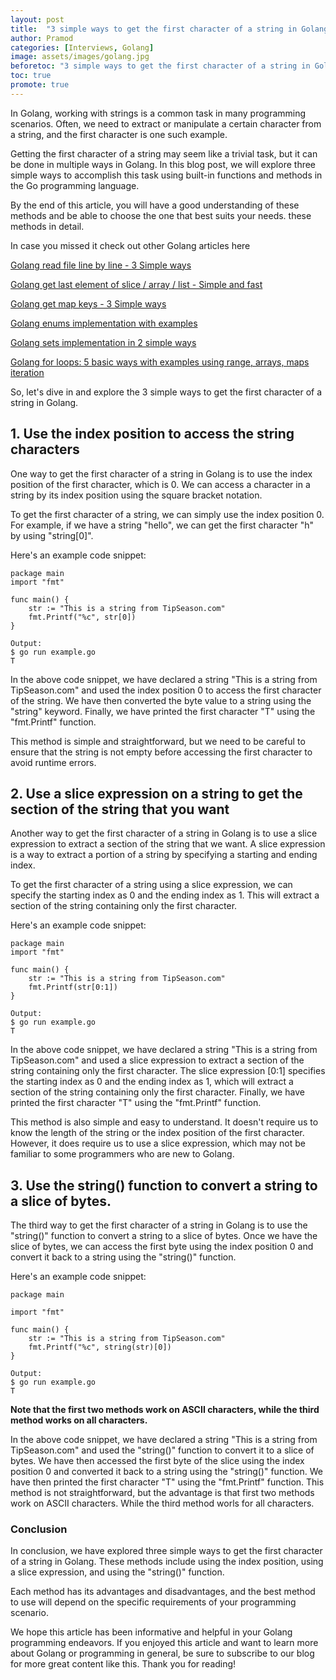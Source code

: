 ```yaml
---
layout: post
title:  "3 simple ways to get the first character of a string in Golang"
author: Pramod
categories: [Interviews, Golang]
image: assets/images/golang.jpg
beforetoc: "3 simple ways to get the first character of a string in Golang"
toc: true
promote: true
---
```


In Golang, working with strings is a common task in many programming scenarios. Often, we need to extract or manipulate a certain character from a string, and the first character is one such example.

Getting the first character of a string may seem like a trivial task, but it can be done in multiple ways in Golang. In this blog post, we will explore three simple ways to accomplish this task using built-in functions and methods in the Go programming language.

By the end of this article, you will have a good understanding of these methods and be able to choose the one that best suits your needs. these methods in detail.

In case you missed it check out other Golang articles here

[Golang read file line by line - 3 Simple ways](/how-to-read-file-line-by-line-golang/)

[Golang get last element of slice / array / list - Simple and fast](/how-to-get-last-element-of-slice-golang/)

[Golang get map keys - 3 Simple ways](/how-to-get-keys-in-map-golang/)

[Golang enums implementation with examples](/golang-enums/)

[Golang sets implementation in 2 simple ways](/golang-sets-implementation/)

[Golang for loops: 5 basic ways with examples using range, arrays, maps iteration](/golang-for-loop/)

So, let's dive in and explore the 3 simple ways to get the first character of a string in Golang.

## 1. Use the index position to access the string characters

One way to get the first character of a string in Golang is to use the index position of the first character, which is 0. We can access a character in a string by its index position using the square bracket notation.

To get the first character of a string, we can simply use the index position 0. For example, if we have a string "hello", we can get the first character "h" by using "string[0]".

Here's an example code snippet:

```
package main
import "fmt"

func main() {
	str := "This is a string from TipSeason.com"
	fmt.Printf("%c", str[0])
}

Output:
$ go run example.go
T
```

In the above code snippet, we have declared a string "This is a string from TipSeason.com" and used the index position 0
to access the first character of the string. We have then converted the byte value to a string using the "string"
keyword. Finally, we have printed the first character "T" using the "fmt.Printf" function.

This method is simple and straightforward, but we need to be careful to ensure that the string is not empty before
accessing the first character to avoid runtime errors.

## 2. Use a slice expression on a string to get the section of the string that you want

Another way to get the first character of a string in Golang is to use a slice expression to extract a section of the
string that we want. A slice expression is a way to extract a portion of a string by specifying a starting and ending
index.

To get the first character of a string using a slice expression, we can specify the starting index as 0 and the ending
index as 1. This will extract a section of the string containing only the first character.

Here's an example code snippet:

```
package main
import "fmt"

func main() {
    str := "This is a string from TipSeason.com"
    fmt.Printf(str[0:1])
}

Output:
$ go run example.go
T
```

In the above code snippet, we have declared a string "This is a string from TipSeason.com" and used a slice expression
to extract a section of the string containing only the first character. The slice expression [0:1] specifies the
starting index as 0 and the ending index as 1, which will extract a section of the string containing only the first
character. Finally, we have printed the first character "T" using the "fmt.Printf" function.

This method is also simple and easy to understand. It doesn't require us to know the length of the string or the index
position of the first character. However, it does require us to use a slice expression, which may not be familiar to
some programmers who are new to Golang.

## 3. Use the string() function to convert a string to a slice of bytes.

The third way to get the first character of a string in Golang is to use the "string()" function to convert a string to
a slice of bytes. Once we have the slice of bytes, we can access the first byte using the index position 0 and convert
it back to a string using the "string()" function.

Here's an example code snippet:


```
package main

import "fmt"

func main() {
	str := "This is a string from TipSeason.com"
	fmt.Printf("%c", string(str)[0])
}

Output:
$ go run example.go
T
```

**Note that the first two methods work on ASCII characters, while the third method works on all characters.** 

In the above code snippet, we have declared a string "This is a string from TipSeason.com" and used the "string()"
function to convert it to a slice of bytes. We have then accessed the first byte of the slice using the index position 0
and converted it back to a string using the "string()" function. We have then printed the first character "T" using
the "fmt.Printf" function. This method is not straightforward, but the advantage is that first two methods work on ASCII
characters. While the third method worls for all characters. 

### Conclusion

In conclusion, we have explored three simple ways to get the first character of a string in Golang. These methods
include using the index position, using a slice expression, and using the "string()" function.

Each method has its advantages and disadvantages, and the best method to use will depend on the specific requirements of
your programming scenario.

We hope this article has been informative and helpful in your Golang programming endeavors. If you enjoyed this article
and want to learn more about Golang or programming in general, be sure to subscribe to our blog for more great content
like this. Thank you for reading!
